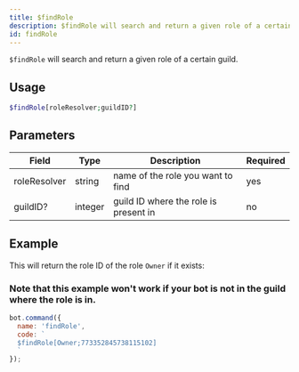 ```yaml
---
title: $findRole 
description: $findRole will search and return a given role of a certain guild.
id: findRole
---
```


`$findRole` will search and return a given role of a certain guild.

## Usage

```php
$findRole[roleResolver;guildID?]
```

## Parameters 


| Field        | Type    | Description                           | Required |
| ------------ | ------- | ------------------------------------- | -------- |
| roleResolver | string  | name of the role you want to find     | yes      |
| guildID?     | integer | guild ID where the role is present in | no       |


## Example

This will return the role ID of the role `Owner` if it exists:
### Note that this example won't work if your bot is not in the guild where the role is in.

```javascript
bot.command({
  name: 'findRole',
  code: `
  $findRole[Owner;773352845738115102]
  `
});
```
